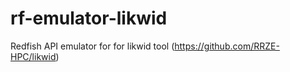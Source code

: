 # rf-emulator-likwid
Redfish API emulator for for likwid tool (https://github.com/RRZE-HPC/likwid) 

